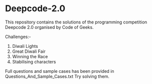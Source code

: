 # Deepcode-2.0

This repository contains the solutions of the programming competition Deepcode 2.0 organised by Code of Geeks.

Challenges:-
1.	Diwali Lights
2.	Great Diwali Fair
3.	Winning the Race
4.	Stabilising characters

Full questions and sample cases has been provided in Questions_And_Sample_Cases.txt
Try solving them.
